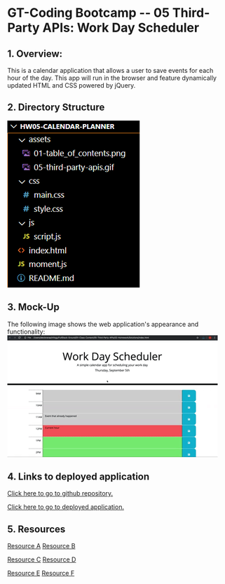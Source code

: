 # GT-Coding Bootcamp -- 05 Third-Party APIs: Work Day Scheduler

## 1. Overview:

This is a calendar application that allows a user to save events for each hour of the day. This app will run in the browser and feature dynamically updated HTML and CSS powered by jQuery.

## 2. Directory Structure

![Table of Contents](./assets/01-table_of_contents.png)

## 3. Mock-Up

The following image shows the web application's appearance and functionality:
![Application appearance](./assets/05-third-party-apis.gif)

## 4. Links to deployed application

[Click here to go to github repository.](https://github.com/willielibet/workday-calendar-html-css-js-jquery.git)

[Click here to go to deployed application.](https://willielibet.github.io/workday-calendar-html-css-js-jquery/)

## 5. Resources

[Resource A](https://www.codegrepper.com/code-examples/javascript/add+hours+and+minutes+moment+js)
[Resource B](https://www.w3schools.com/icons/tryit.asp?filename=tryicons_fa-save)

[Resource C](https://getbootstrap.com/docs/4.0/components/input-group/)
[Resource D](https://kit.fontawesome.com/55f2eac7a6.js)

[Resource E](https://stackoverflow.com/questions/66643532/trying-to-make-selector-dynamic-with-javascript-jquery)
[Resource F](https://my.own.mind)
